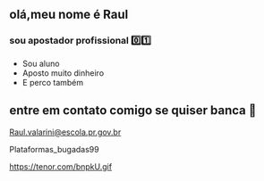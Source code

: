 ## olá,meu nome é Raul
### sou apostador profissional 0️⃣1️⃣

- Sou aluno
- Aposto muito dinheiro
- E perco também 


## entre em contato comigo se quiser banca 🤑
Raul.valarini@escola.pr.gov.br 

Plataformas_bugadas99

https://tenor.com/bnpkU.gif







